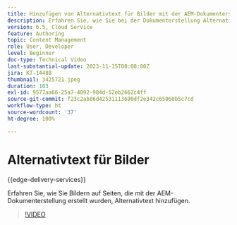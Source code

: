 ```yaml
---
title: Hinzufügen von Alternativtext für Bilder mit der AEM-Dokumenterstellung
description: Erfahren Sie, wie Sie bei der Dokumenterstellung Alternativtext für Bilder hinzufügen.
version: 6.5, Cloud Service
feature: Authoring
topic: Content Management
role: User, Developer
level: Beginner
doc-type: Technical Video
last-substantial-update: 2023-11-15T00:00:00Z
jira: KT-14488
thumbnail: 3425721.jpeg
duration: 103
exl-id: 9577aa66-25a7-4092-984d-52eb2662c4ff
source-git-commit: f23c2ab86d42531113690df2e342c65060b5c7cd
workflow-type: ht
source-wordcount: '37'
ht-degree: 100%

---
```


# Alternativtext für Bilder

{{edge-delivery-services}}

Erfahren Sie, wie Sie Bildern auf Seiten, die mit der AEM-Dokumenterstellung erstellt wurden, Alternativtext hinzufügen.

>[!VIDEO](https://video.tv.adobe.com/v/3425721/?learn=on)
